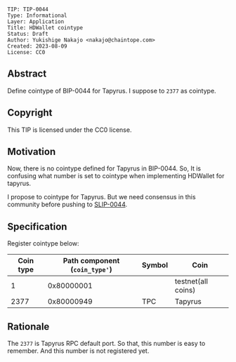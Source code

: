 ```
TIP: TIP-0044
Type: Informational
Layer: Application
Title: HDWallet cointype
Status: Draft
Author: Yukishige Nakajo <nakajo@chaintope.com>
Created: 2023-08-09
License: CC0
```


## Abstract

Define cointype of BIP-0044 for Tapyrus. I suppose to `2377` as cointype.

## Copyright

This TIP is licensed under the CC0 license.

## Motivation

Now, there is no cointype defined for Tapyrus in BIP-0044. So, It is confusing what number is set to cointype when implementing HDWallet for tapyrus.

I propose to cointype for Tapyrus. But we need consensus in this community before pushing to [SLIP-0044](https://github.com/satoshilabs/slips/blob/master/slip-0044.md).

## Specification

Register cointype below:

| Coin type | Path component (`coin_type'`) | Symbol | Coin               |
|-------|-------------------------------|--------|--------------------|
| 1     | 0x80000001                    |        | testnet(all coins) |
| 2377  | 0x80000949                    | TPC    | Tapyrus            |

## Rationale

The `2377` is Tapyrus RPC default port. So that, this number is easy to remember. And this number is not registered yet.
